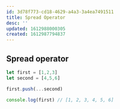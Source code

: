 ```yaml
---
id: 3d78f773-cd18-4629-a4a3-3a4ea7491511
title: Spread Operator
desc: ''
updated: 1612988000305
created: 1612987794837
---
```


## Spread operator

```javascript
let first = [1,2,3]
let second = [4,5,6]

first.push(...second)

console.log(first) // [1, 2, 3, 4, 5, 6]
```